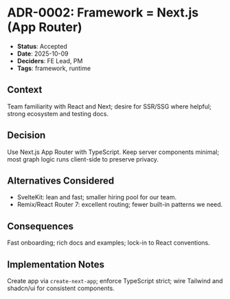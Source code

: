 # ADR-0002: Framework = Next.js (App Router)

- **Status**: Accepted
- **Date**: 2025-10-09
- **Deciders**: FE Lead, PM
- **Tags**: framework, runtime

## Context
Team familiarity with React and Next; desire for SSR/SSG where helpful; strong ecosystem and testing docs.

## Decision
Use Next.js App Router with TypeScript. Keep server components minimal; most graph logic runs client-side to preserve privacy.

## Alternatives Considered
- SvelteKit: lean and fast; smaller hiring pool for our team.
- Remix/React Router 7: excellent routing; fewer built-in patterns we need.

## Consequences
Fast onboarding; rich docs and examples; lock-in to React conventions.

## Implementation Notes
Create app via `create-next-app`; enforce TypeScript strict; wire Tailwind and shadcn/ui for consistent components.
